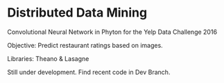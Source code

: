 # Distributed Data Mining

Convolutional Neural Network in Phyton for the Yelp Data Challenge 2016

Objective: Predict restaurant ratings based on images.

Libraries: Theano & Lasagne

Still under development. Find recent code in Dev Branch. 

